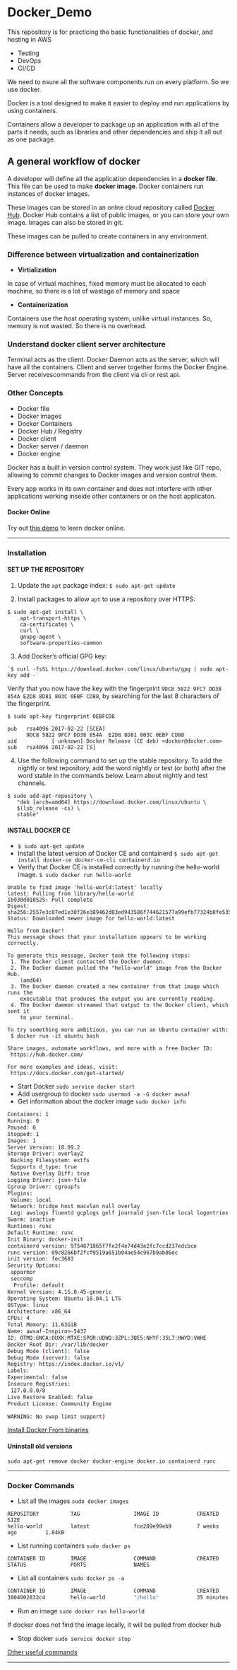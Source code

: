# Docker_Demo

This repository is for practicing the basic functionalities of docker, and hosting in AWS

- Testing
- DevOps
- CI/CD
  
We need to nsure all the software components run on every platform. So we use docker.

Docker is a tool designed to make it easier to deploy and run applications by using containers.

Containers allow a developer to package up an application with all of the parts it needs, such as libraries and other dependencies and ship it all out as one package.

## A general workflow of docker

A developer will define all the application dependencies in a **docker file**.
This file can be used to make **docker image**. Docker containers run instances of docker images.

These images can be stored in an onlne cloud repository called [Docker Hub](https://hub.docker.com/). Docker Hub contains a list of public images, or you can store your own image. Images can also be stored in git.

These images can be pulled to create containers in any environment.

### Difference between virtualization and containerization

- **Virtialization**

In case of virtual machines, fixed memory must be allocated to each machine, so there is a lot of wastage of memory and space

- **Containerization**

Containers use the host operating system, unlike virtual instances. So, memory is not wasted. So there is no overhead.

### Understand docker client server architecture

Terminal acts as the client.  Docker Daemon acts as the server, which will have all the containers. Client and server together forms the Docker Engine.  Server receivescommands from the client via cli or rest api.

### Other Concepts

- Docker file
- Docker images
- Docker Containers
- Docker Hub / Registry
- Docker client
- Docker server / daemon
- Docker engine

Docker has a built in version control system. They work just like GIT repo, allowing to commit changes to Docker images and version control them.

Every app works in its own container and does not interfere with other applications working inseide other containers or on the host applicaton.

#### Docker Online

Try out [this demo](https://labs.play-with-docker.com/) to learn docker online.

---

### Installation

#### SET UP THE REPOSITORY

1. Update the `apt` package index:
`$ sudo apt-get update`

2. Install packages to allow `apt` to use a repository over HTTPS:

```shell
$ sudo apt-get install \
    apt-transport-https \
    ca-certificates \
    curl \
    gnupg-agent \
    software-properties-common
```

3. Add Docker’s official GPG key:

```shell
`$ curl -fsSL https://download.docker.com/linux/ubuntu/gpg | sudo apt-key add -`
```

Verify that you now have the key with the fingerprint `9DC8 5822 9FC7 DD38 854A E2D8 8D81 803C 0EBF CD88`, by searching for the last 8 characters of the fingerprint.

```shell
$ sudo apt-key fingerprint 0EBFCD8

pub   rsa4096 2017-02-22 [SCEA]
      9DC8 5822 9FC7 DD38 854A  E2D8 8D81 803C 0EBF CD88
uid           [ unknown] Docker Release (CE deb) <docker@docker.com>
sub   rsa4096 2017-02-22 [S]
```

4. Use the following command to set up the stable repository. To add the nightly or test repository, add the word nightly or test (or both) after the word stable in the commands below. Learn about nightly and test channels.

```shell
$ sudo add-apt-repository \
   "deb [arch=amd64] https://download.docker.com/linux/ubuntu \
   $(lsb_release -cs) \
   stable"
```

#### INSTALL DOCKER CE

- `$ sudo apt-get update`
- Install the latest version of Docker CE and containerd `$ sudo apt-get install docker-ce docker-ce-cli containerd.io`
- Verify that Docker CE is installed correctly by running the hello-world image. `$ sudo docker run hello-world`

```shell
Unable to find image 'hello-world:latest' locally
latest: Pulling from library/hello-world
1b930d010525: Pull complete
Digest: sha256:2557e3c07ed1e38f26e389462d03ed943586f744621577a99efb77324b0fe535
Status: Downloaded newer image for hello-world:latest

Hello from Docker!
This message shows that your installation appears to be working correctly.

To generate this message, Docker took the following steps:
 1. The Docker client contacted the Docker daemon.
 2. The Docker daemon pulled the "hello-world" image from the Docker Hub.
    (amd64)
 3. The Docker daemon created a new container from that image which runs the
    executable that produces the output you are currently reading.
 4. The Docker daemon streamed that output to the Docker client, which sent it
    to your terminal.

To try something more ambitious, you can run an Ubuntu container with:
 $ docker run -it ubuntu bash

Share images, automate workflows, and more with a free Docker ID:
 https://hub.docker.com/

For more examples and ideas, visit:
 https://docs.docker.com/get-started/
```

- Start Docker `sudo service docker start`
- Add usergroup to docker `sudo usermod -a -G docker awsaf`
- Get information about the docker image `sudo docker info`

```bash
Containers: 1
Running: 0
Paused: 0
Stopped: 1
Images: 1
Server Version: 18.09.2
Storage Driver: overlay2
 Backing Filesystem: extfs
 Supports d_type: true
 Native Overlay Diff: true
Logging Driver: json-file
Cgroup Driver: cgroupfs
Plugins:
 Volume: local
 Network: bridge host macvlan null overlay
 Log: awslogs fluentd gcplogs gelf journald json-file local logentries splunk syslog
Swarm: inactive
Runtimes: runc
Default Runtime: runc
Init Binary: docker-init
containerd version: 9754871865f7fe2f4e74d43e2fc7ccd237edcbce
runc version: 09c8266bf2fcf9519a651b04ae54c967b9ab86ec
init version: fec3683
Security Options:
 apparmor
 seccomp
  Profile: default
Kernel Version: 4.15.0-45-generic
Operating System: Ubuntu 18.04.1 LTS
OSType: linux
Architecture: x86_64
CPUs: 4
Total Memory: 11.63GiB
Name: awsaf-Inspiron-5437
ID: OTMQ:6NCA:OUXK:MTXE:SPQR:UDWQ:3ZPL:3QE5:NHYF:35L7:HWYD:VWHE
Docker Root Dir: /var/lib/docker
Debug Mode (client): false
Debug Mode (server): false
Registry: https://index.docker.io/v1/
Labels:
Experimental: false
Insecure Registries:
 127.0.0.0/8
Live Restore Enabled: false
Product License: Community Engine

WARNING: No swap limit support)
```

[Install Docker From binaries](https://docs.docker.com/install/linux/docker-ce/binaries/)

#### Uninstall old versions

`sudo apt-get remove docker docker-engine docker.io containerd runc`

---

### Docker Commands

- List all the images `sudo docker images`

```shell
REPOSITORY          TAG                 IMAGE ID            CREATED             SIZE
hello-world         latest              fce289e99eb9        7 weeks ago         1.84kB

```

- List running containers `sudo docker ps`

```shell
CONTAINER ID        IMAGE               COMMAND             CREATED             STATUS              PORTS               NAMES

```

- List all containers `sudo docker ps -a`

```bash
CONTAINER ID        IMAGE               COMMAND             CREATED             STATUS                      PORTS               NAMES
3004002832c4        hello-world         "/hello"            35 minutes ago      Exited (0) 35 minutes ago                       unruffled_elion

```

- Run an image `sudo docker run hello-world`

If docker does not find the image locally, it will be pulled from docker hub

- Stop docker `sudo service docker stop`

[Other useful commands](https://get.docker.com/)

---